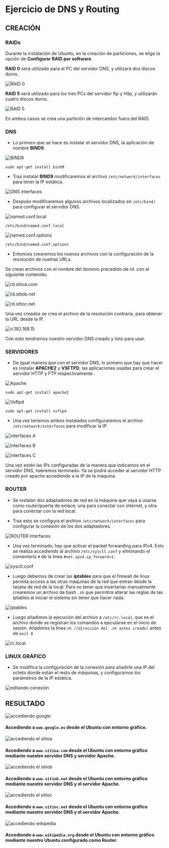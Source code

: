 # Ejercicio de DNS y Routing

## CREACIÓN

### RAIDs

Durante la instalación de Ubuntu, en la creación de particiones, se elige la opción de **Configurar RAID por software**.

**RAID 0** será utilizado para el PC del servidor DNS, y utilizará dos discos duros.

![RAID 0](/RAID/raid0.png)

**RAID 5** será utilizado para los tres PCs del servidor ftp y http, y utilizarán cuatro discos duros.

![RAID 5](/RAID/raid5.png)

En ambos casos se crea una partición de intercambio fuera del RAID.

### DNS

- Lo primero que se hace es instalar el servidor DNS, la aplicación de nombre **BIND9**.

![BIND9](/DNS/DNS_bind.png)

`sudo apt-get install bind9`

- Tras instalar **BIND9** modificaremos el archivo `/etc/network/interfaces` para tener la IP estática.

![DNS interfaces](/DNS/DNS_interfaces.png)

- Después modificaremos algunos archivos localizados en `/etc/bind/` para configurar el servidor DNS.

![named.conf.local](/DNS/DNS_named.conf.local.png)

`/etc/bind/named.conf.local`

![named.conf.options](/DNS/DNS_named.conf.options.png)

`/etc/bind/named.conf.options`

- Entonces crearemos los nuevos archivos con la configuración de la resolución de nuetras URLs.

Se crean archivos con el nombre del dominio precedido de _rd._ con el siguiente contenido.

![rd.sitioa.com](/DNS/DNS_rd.sitioa.com.png)

![rd.sitiob.net](/DNS/DNS_rd.sitiob.net.png)

![rd.sitioc.net](/DNS/DNS_rd.sitioc.net.png)

Una vez creados se crea el archivo de la resolución contraria, para obtener la URL desde la IP.

![ri.192.168.15](/DNS/DNS_ri.192.168.15.png)

Con esto tendremos nuestro servidor DNS creado y listo para usar.

### SERVIDORES

- De igual manera que con el servidor DNS, lo primero que hay que hacer es instalar **APACHE2** y **VSFTPD**, las aplicaciones usadas para crear el servidor HTTP y FTP respectivamente.

![Apache](/SERVERS/SERVER_apache.png)

`sudo apt-get install apache2`

![Vsftpd](/SERVERS/SERVER_ftp.png)

`sudo apt-get install vsftpd`

- Una vez tenemos ambos instalados configuraremos el archivo `/etc/network/interfaces` para modificar la IP.

![interfaces A](/SERVERS/SERVER_A_interfaces.png)

![interfaces B](/SERVERS/SERVER_B_interfaces.png)

![interfaces C](/SERVERS/SERVER_C_interfaces.png)

Una vez estén las IPs configuradas de la manera que indicamos en el servidor DNS, habremos terminado. Ya se podrá acceder al servidor HTTP creado por apache accediendo a la IP de la máquina.

### ROUTER

- Se instalan dos adaptadores de red en la máquina que vaya a usarse como router/puerta de enlace; una para conectar con internet, y otra para conectar con la red local.

- Tras esto se configura el archivo `/etc/network/interfaces` para configurar la conexión de los dos adaptadores.

![ROUTER interfaces](/ROUTER/ROUTER_interfaces.png)

- Una vez terminado, hay que activar el packet forwarding para IPv4. Esto se realiza accediendo al archivo `/etc/sysctl.conf` y eliminando el comentario `#` de la linea `#net.ipv4.ip_forward=1`.

![sysctl.conf](/ROUTER/ROUTER_sysctl.conf.png)

- Luego debemos de crear las **iptables** para que el firewall de linux permita acceso a las otras máquinas de la red que entran desde la tarjeta de red de la local. Para no tener que insertarlas manualmente crearemos un archivo de bash `.sh` que permitirá alterar las reglas de las iptables al iniciar el sistema sin tener que hacer nada.

![iptables](/ROUTER/ROUTER_iptables.png)

- Luego añadimos la ejecución del archivo a `/etc/rc.local`, que es el archivo donde se registran los comandos a ejecutarse en el inicio de sesión. Añadimos la linea `sh /(dirección del .sh antes creado)` antes de `exit 0`

![rc.local](/ROUTER/ROUTER_rc.local.png)

### LINUX GRÁFICO

- Se modifica la configuración de la conexión para añadirle una IP del octeto donde están el resto de máquinas, y configuramos los parámetros de la IP estática.

![editando conexión](/GRAFICO/GRAFICO_conexion.png)

## RESULTADO

![accediendo google](/GRAFICO/GRAFICO_routed.png)

#### Accediendo a `www.google.es` desde el Ubuntu con entorno gráfico.

![accediendo el sitioa](/GRAFICO/GRAFICO_sitioa.png)

#### Accediendo a `www.sitioa.com` desde el Ubuntu con entorno gráfico mediante nuestro servidor DNS y servidor Apache.

![accediendo el sitiob](/GRAFICO/GRAFICO_sitiob.png)

#### Accediendo a `www.sitiob.net` desde el Ubuntu con entorno gráfico mediante nuestro servidor DNS y el servidor Apache.

![accediendo el sitioc](/GRAFICO/GRAFICO_sitioc.png)

#### Accediendo a `www.sitioc.net` desde el Ubuntu con entorno gráfico mediante nuestro servidor DNS y el servidor Apache.

![accediendo wikipedia](/GRAFICO/GRAFICO_wikipedia.png)

#### Accediendo a `www.wikipedia.org` desde el Ubuntu con entorno gráfico mediante nuestro Ubuntu configurado como Router.

